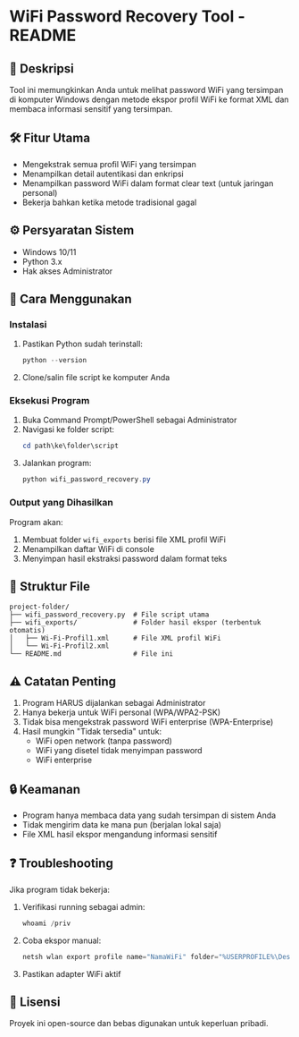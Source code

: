 # WiFi Password Recovery Tool - README

## 📝 Deskripsi
Tool ini memungkinkan Anda untuk melihat password WiFi yang tersimpan di komputer Windows dengan metode ekspor profil WiFi ke format XML dan membaca informasi sensitif yang tersimpan.

## 🛠 Fitur Utama
- Mengekstrak semua profil WiFi yang tersimpan
- Menampilkan detail autentikasi dan enkripsi
- Menampilkan password WiFi dalam format clear text (untuk jaringan personal)
- Bekerja bahkan ketika metode tradisional gagal

## ⚙️ Persyaratan Sistem
- Windows 10/11
- Python 3.x
- Hak akses Administrator

## 🚀 Cara Menggunakan

### Instalasi
1. Pastikan Python sudah terinstall:
   ```powershell
   python --version
   ```
2. Clone/salin file script ke komputer Anda

### Eksekusi Program
1. Buka Command Prompt/PowerShell sebagai Administrator
2. Navigasi ke folder script:
   ```powershell
   cd path\ke\folder\script
   ```
3. Jalankan program:
   ```powershell
   python wifi_password_recovery.py
   ```

### Output yang Dihasilkan
Program akan:
1. Membuat folder `wifi_exports` berisi file XML profil WiFi
2. Menampilkan daftar WiFi di console
3. Menyimpan hasil ekstraksi password dalam format teks

## 📂 Struktur File
```
project-folder/
├── wifi_password_recovery.py  # File script utama
├── wifi_exports/              # Folder hasil ekspor (terbentuk otomatis)
│   ├── Wi-Fi-Profil1.xml      # File XML profil WiFi
│   └── Wi-Fi-Profil2.xml
└── README.md                  # File ini
```

## ⚠️ Catatan Penting
1. Program HARUS dijalankan sebagai Administrator
2. Hanya bekerja untuk WiFi personal (WPA/WPA2-PSK)
3. Tidak bisa mengekstrak password WiFi enterprise (WPA-Enterprise)
4. Hasil mungkin "Tidak tersedia" untuk:
   - WiFi open network (tanpa password)
   - WiFi yang disetel tidak menyimpan password
   - WiFi enterprise

## 🔒 Keamanan
- Program hanya membaca data yang sudah tersimpan di sistem Anda
- Tidak mengirim data ke mana pun (berjalan lokal saja)
- File XML hasil ekspor mengandung informasi sensitif

## ❓ Troubleshooting
Jika program tidak bekerja:
1. Verifikasi running sebagai admin:
   ```powershell
   whoami /priv
   ```
2. Coba ekspor manual:
   ```powershell
   netsh wlan export profile name="NamaWiFi" folder="%USERPROFILE%\Desktop" key=clear
   ```
3. Pastikan adapter WiFi aktif

## 📜 Lisensi
Proyek ini open-source dan bebas digunakan untuk keperluan pribadi.
